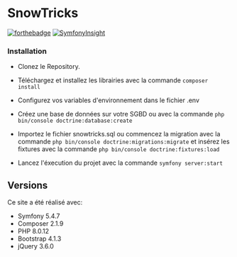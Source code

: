 # SnowTricks

[![forthebadge](https://forthebadge.com/images/badges/built-with-love.svg)](http://forthebadge.com)
[![SymfonyInsight](https://insight.symfony.com/projects/7f26dd7f-2105-4602-9f7c-09761d4c290c/small.svg)](https://insight.symfony.com/projects/7f26dd7f-2105-4602-9f7c-09761d4c290c)

### Installation

- Clonez le Repository.

- Téléchargez et installez les librairies avec la commande ``composer install``

- Configurez vos variables d'environnement dans le fichier .env

- Créez une base de données sur votre SGBD ou avec la commande ``php bin/console doctrine:database:create``

- Importez le fichier snowtricks.sql ou commencez la migration avec la commande ``php bin/console doctrine:migrations:migrate`` et insérez les fixtures avec la commande ``php bin/console doctrine:fixtures:load``

- Lancez l'éxecution du projet avec la commande ``symfony server:start``

## Versions

Ce site a été réalisé avec:
- Symfony 5.4.7
- Composer 2.1.9
- PHP 8.0.12
- Bootstrap 4.1.3
- jQuery 3.6.0
